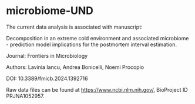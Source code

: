# microbiome-UND

The current data analysis is associated with manuscript:

Decomposition in an extreme cold environment and associated microbiome - prediction model implications for the postmortem interval estimation. 

Journal: Frontiers in Microbiology

Authors: Lavinia Iancu, Andrea Bonicelli, Noemi Procopio

DOI: 10.3389/fmicb.2024.1392716

Raw data files can be found at https://www.ncbi.nlm.nih.gov/, BioProject ID PRJNA1052957. 
